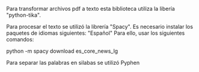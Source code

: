 Para transformar archivos pdf a texto esta biblioteca utiliza la libería "python-tika".

Para procesar el texto se utilizó la librería "Spacy". Es necesario instalar los paquetes de idiomas siguientes: "Español"
Para ello, usar los siguientes comandos:

python -m spacy download es_core_news_lg

Para separar las palabras en silabas se utilizó Pyphen